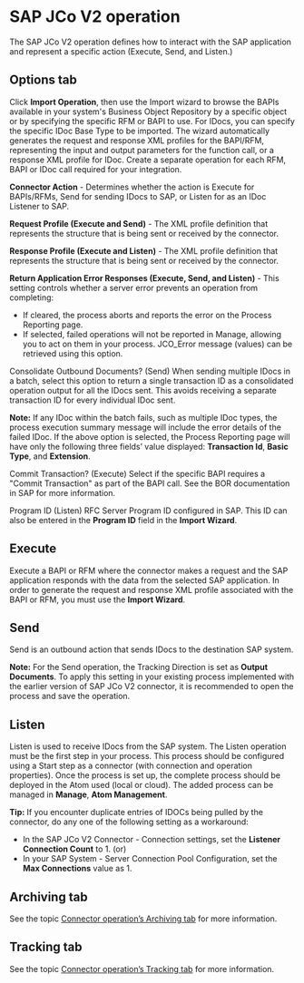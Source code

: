 # SAP JCo V2 operation

<head>
  <meta name="guidename" content="Integration"/>
  <meta name="context" content="GUID-4cb50c8e-9422-42ee-852c-b11636a730bd"/>
</head>


The SAP JCo V2 operation defines how to interact with the SAP application and represent a specific action \(Execute, Send, and Listen.\)

## Options tab

Click **Import Operation**, then use the Import wizard to browse the BAPIs available in your system's Business Object Repository by a specific object or by specifying the specific RFM or BAPI to use. For IDocs, you can specify the specific IDoc Base Type to be imported. The wizard automatically generates the request and response XML profiles for the BAPI/RFM, representing the input and output parameters for the function call, or a response XML profile for IDoc. Create a separate operation for each RFM, BAPI or IDoc call required for your integration.



**Connector Action** - 
Determines whether the action is Execute for BAPIs/RFMs, Send for sending IDocs to SAP, or Listen for as an IDoc Listener to SAP.

**Request Profile \(Execute and Send\)** - 
The XML profile definition that represents the structure that is being sent or received by the connector.

**Response Profile \(Execute and Listen\)** - 
The XML profile definition that represents the structure that is being sent or received by the connector.

**Return Application Error Responses \(Execute, Send, and Listen\)** - 
This setting controls whether a server error prevents an operation from completing:

  -   If cleared, the process aborts and reports the error on the Process Reporting page.
  -   If selected, failed operations will not be reported in Manage, allowing you to act on them in your process. JCO\_Error message \(values\) can be retrieved using this option.

Consolidate Outbound Documents? \(Send\)
When sending multiple IDocs in a batch, select this option to return a single transaction ID as a consolidated operation output for all the IDocs sent. This avoids receiving a separate transaction ID for every individual IDoc sent.

  **Note:** If any IDoc within the batch fails, such as multiple IDoc types, the process execution summary message will include the error details of the failed IDoc. If the above option is selected, the Process Reporting page will have only the following three fields’ value displayed: **Transaction Id**, **Basic Type**, and **Extension**.

Commit Transaction? \(Execute\)
Select if the specific BAPI requires a "Commit Transaction" as part of the BAPI call. See the BOR documentation in SAP for more information.

Program ID \(Listen\)
RFC Server Program ID configured in SAP. This ID can also be entered in the **Program ID** field in the **Import Wizard**.

## Execute

Execute a BAPI or RFM where the connector makes a request and the SAP application responds with the data from the selected SAP application. In order to generate the request and response XML profile associated with the BAPI or RFM, you must use the **Import Wizard**.

## Send

Send is an outbound action that sends IDocs to the destination SAP system.

**Note:** For the Send operation, the Tracking Direction is set as **Output Documents**. To apply this setting in your existing process implemented with the earlier version of SAP JCo V2 connector, it is recommended to open the process and save the operation.

## Listen

Listen is used to receive IDocs from the SAP system. The Listen operation must be the first step in your process. This process should be configured using a Start step as a connector \(with connection and operation properties\). Once the process is set up, the complete process should be deployed in the Atom used \(local or cloud\). The added process can be managed in **Manage**, **Atom Management**.

**Tip:** If you encounter duplicate entries of IDOCs being pulled by the connector, do any one of the following setting as a workaround:

-   In the SAP JCo V2 Connector - Connection settings, set the **Listener Connection Count** to 1. \(or\)
-   In your SAP System - Server Connection Pool Configuration, set the **Max Connections** value as 1.

## Archiving tab

See the topic [Connector operation’s Archiving tab](./r-atm-Connector_operations_Archiving_tab_061fbf70-1034-4bf3-b795-e952f9338dbe.md) for more information.

## Tracking tab

See the topic [Connector operation’s Tracking tab](../Process%20building/r-atm-Connector_operations_Tracking_tab_8a03f547-738a-448c-bb0f-594bad806cfe.md) for more information.